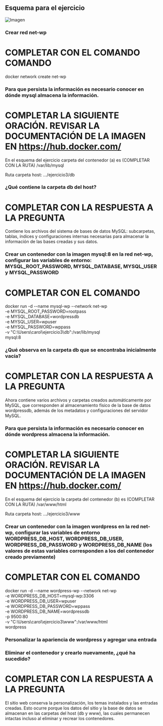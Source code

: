 ## Esquema para el ejercicio
![Imagen](esquema-ejercicio3.PNG)

### Crear red net-wp
# COMPLETAR CON EL COMANDO COMANDO
docker network create net-wp

### Para que persista la información es necesario conocer en dónde mysql almacena la información.
# COMPLETAR LA SIGUIENTE ORACIÓN. REVISAR LA DOCUMENTACIÓN DE LA IMAGEN EN https://hub.docker.com/
En el esquema del ejercicio carpeta del contenedor (a) es (COMPLETAR CON LA RUTA) /var/lib/mysql

Ruta carpeta host: .../ejercicio3/db

### ¿Qué contiene la carpeta db del host?
# COMPLETAR CON LA RESPUESTA A LA PREGUNTA
Contiene los archivos del sistema de bases de datos MySQL: subcarpetas, tablas, índices y configuraciones internas necesarias para almacenar la información de las bases creadas y sus datos.

### Crear un contenedor con la imagen mysql:8  en la red net-wp, configurar las variables de entorno: MYSQL_ROOT_PASSWORD, MYSQL_DATABASE, MYSQL_USER y MYSQL_PASSWORD
# COMPLETAR CON EL COMANDO
docker run -d --name mysql-wp --network net-wp \
-e MYSQL_ROOT_PASSWORD=rootpass \
-e MYSQL_DATABASE=wordpressdb \
-e MYSQL_USER=wpuser \
-e MYSQL_PASSWORD=wppass \
-v "C:\Users\carol\ejercicio3\db":/var/lib/mysql \
mysql:8


### ¿Qué observa en la carpeta db que se encontraba inicialmente vacía?
# COMPLETAR CON LA RESPUESTA A LA PREGUNTA
Ahora contiene varios archivos y carpetas creados automáticamente por MySQL, que corresponden al almacenamiento físico de la base de datos wordpressdb, además de los metadatos y configuraciones del servidor MySQL.

### Para que persista la información es necesario conocer en dónde wordpress almacena la información.
# COMPLETAR LA SIGUIENTE ORACIÓN. REVISAR LA DOCUMENTACIÓN DE LA IMAGEN EN https://hub.docker.com/
En el esquema del ejercicio la carpeta del contenedor (b) es (COMPLETAR CON LA RUTA) /var/www/html

Ruta carpeta host: .../ejercicio3/www

### Crear un contenedor con la imagen wordpress en la red net-wp, configurar las variables de entorno WORDPRESS_DB_HOST, WORDPRESS_DB_USER, WORDPRESS_DB_PASSWORD y WORDPRESS_DB_NAME (los valores de estas variables corresponden a los del contenedor creado previamente)
# COMPLETAR CON EL COMANDO
docker run -d --name wordpress-wp --network net-wp \
-e WORDPRESS_DB_HOST=mysql-wp:3306 \
-e WORDPRESS_DB_USER=wpuser \
-e WORDPRESS_DB_PASSWORD=wppass \
-e WORDPRESS_DB_NAME=wordpressdb \
-p 9500:80 \
-v "C:\Users\carol\ejercicio3\www":/var/www/html \
wordpress

### Personalizar la apariencia de wordpress y agregar una entrada

### Eliminar el contenedor y crearlo nuevamente, ¿qué ha sucedido?

# COMPLETAR CON LA RESPUESTA A LA PREGUNTA 
El sitio web conserva la personalización, los temas instalados y las entradas creadas. Esto ocurre porque los datos del sitio y la base de datos se almacenan en las carpetas del host (db y www), las cuales permanecen intactas incluso al eliminar y recrear los contenedores.

